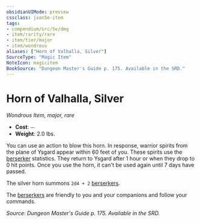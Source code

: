 ```yaml
---
obsidianUIMode: preview
cssclass: json5e-item
tags:
- compendium/src/5e/dmg
- item/rarity/rare
- item/tier/major
- item/wondrous
aliases: ["Horn of Valhalla, Silver"]
SourceType: "Magic Item"
NoteIcon: magicitem
BookSource: "Dungeon Master's Guide p. 175. Available in the SRD."
---
```

# Horn of Valhalla, Silver
*Wondrous Item, major, rare*  

- **Cost**: ⏤
- **Weight**: 2.0 lbs.

You can use an action to blow this horn. In response, warrior spirits from the plane of Ysgard appear within 60 feet of you. These spirits use the [berserker](/2-Mechanics/CLI/bestiary/humanoid/berserker.md) statistics. They return to Ysgard after 1 hour or when they drop to 0 hit points. Once you use the horn, it can't be used again until 7 days have passed.

The silver horn summons `2d4 + 2` [berserkers](/2-Mechanics/CLI/bestiary/humanoid/berserker.md).

The [berserkers](/2-Mechanics/CLI/bestiary/humanoid/berserker.md) are friendly to you and your companions and follow your commands.

*Source: Dungeon Master's Guide p. 175. Available in the SRD.*
